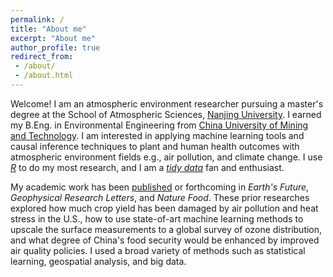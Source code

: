 ```yaml
---
permalink: /
title: "About me"
excerpt: "About me"
author_profile: true
redirect_from:
 - /about/
 - /about.html
---
```


Welcome! I am an atmospheric environment researcher pursuing a master's degree at
the School of Atmospheric Sciences, [Nanjing University](https://en.wikipedia.org/wiki/Nanjing_University). I earned my B.Eng. in
Environmental Engineering from [China University of Mining and Technology](https://en.wikipedia.org/wiki/China_University_of_Mining_and_Technology).
I am interested in applying machine learning tools and causal inference techniques
to plant and human health outcomes with atmospheric environment fields e.g., air pollution, and climate change.
I use *[R](https://cran.r-project.org/)* to do my most research, and I am a *[tidy data](https://doi.org/10.18637/jss.v059.i10)* fan and enthusiast.

My academic work has been [published](publications) or forthcoming in *Earth's Future*,
*Geophysical Research Letters*, and *Nature Food*. These prior researches explored
how much crop yield has been damaged by air pollution and heat stress in the U.S.,
how to use state-of-art machine learning methods to upscale the surface measurements
to a global survey of ozone distribution, and what degree of China's food security would
be enhanced by improved air quality policies. I used a broad variety of methods such as 
statistical learning, geospatial analysis, and big data.
